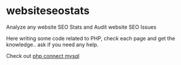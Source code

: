 # websiteseostats
Analyze any website SEO Stats and Audit website SEO Issues

Here writing some code related to PHP, check each page and get the knowledge.. ask if you need any help.

Check out <a href="https://github.com/code24code/websiteseostats/blob/master/">php connect mysql</a>
